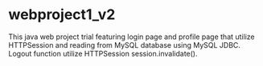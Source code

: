 # webproject1_v2

This java web project trial featuring login page and profile page that utilize HTTPSession and reading from MySQL database using MySQL JDBC.
Logout function utilize HTTPSession session.invalidate().

